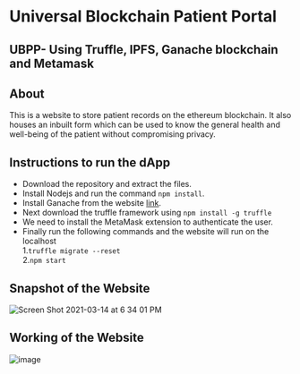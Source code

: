 # Universal Blockchain Patient Portal
## UBPP- Using Truffle, IPFS, Ganache blockchain and Metamask

## About
This is a website to store patient records on the ethereum blockchain. It also houses an inbuilt form which can be used to know the general health and well-being of the patient without compromising privacy.
## Instructions to run the dApp
- Download the repository and extract the files.
- Install Nodejs and run the command `npm install`.
- Install Ganache from the website [link](https://trufflesuite.com/ganache/).
- Next download the truffle framework using `npm install -g truffle`
- We need to install the MetaMask extension to authenticate the user.
- Finally run the following commands and the website will run on the localhost \
 1.`truffle migrate --reset` \
 2.`npm start`


## Snapshot of the Website
![Screen Shot 2021-03-14 at 6 34 01 PM](https://user-images.githubusercontent.com/31868336/111093373-01af0280-84f6-11eb-991b-078d34a1aaa4.png)


## Working of the Website
![image](https://user-images.githubusercontent.com/31868336/111102249-e13c7380-8508-11eb-9aea-afbd7dda377f.png)

